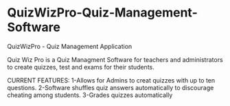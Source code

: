 # QuizWizPro-Quiz-Management-Software
QuizWizPro - Quiz Management Application

Quiz Wiz Pro is a Quiz Managment Software for teachers and administrators to create quizzes, test and exams for their students.

CURRENT FEATURES:
1-Allows for Admins to creat quizzes with up to ten questions.
2-Software shuffles quiz answers automatically to discourage cheating among students.
3-Grades quizzes automatically

